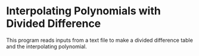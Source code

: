 # Interpolating Polynomials with Divided Difference
This program reads inputs from a text file to make a divided difference table and the interpolating polynomial.
